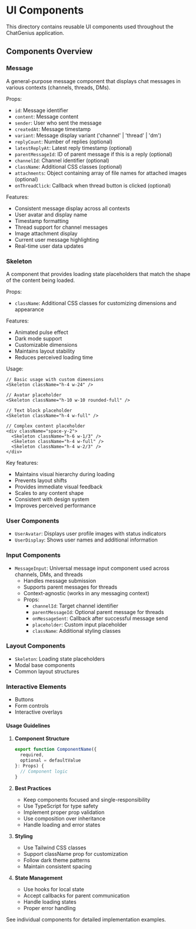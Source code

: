 # UI Components

This directory contains reusable UI components used throughout the ChatGenius application.

## Components Overview

### Message
A general-purpose message component that displays chat messages in various contexts (channels, threads, DMs).

Props:
- `id`: Message identifier
- `content`: Message content
- `sender`: User who sent the message
- `createdAt`: Message timestamp
- `variant`: Message display variant ('channel' | 'thread' | 'dm')
- `replyCount`: Number of replies (optional)
- `latestReplyAt`: Latest reply timestamp (optional)
- `parentMessageId`: ID of parent message if this is a reply (optional)
- `channelId`: Channel identifier (optional)
- `className`: Additional CSS classes (optional)
- `attachments`: Object containing array of file names for attached images (optional)
- `onThreadClick`: Callback when thread button is clicked (optional)

Features:
- Consistent message display across all contexts
- User avatar and display name
- Timestamp formatting
- Thread support for channel messages
- Image attachment display
- Current user message highlighting
- Real-time user data updates

### Skeleton
A component that provides loading state placeholders that match the shape of the content being loaded.

Props:
- `className`: Additional CSS classes for customizing dimensions and appearance

Features:
- Animated pulse effect
- Dark mode support
- Customizable dimensions
- Maintains layout stability
- Reduces perceived loading time

Usage:
```tsx
// Basic usage with custom dimensions
<Skeleton className="h-4 w-24" />

// Avatar placeholder
<Skeleton className="h-10 w-10 rounded-full" />

// Text block placeholder
<Skeleton className="h-4 w-full" />

// Complex content placeholder
<div className="space-y-2">
  <Skeleton className="h-6 w-1/3" />
  <Skeleton className="h-4 w-full" />
  <Skeleton className="h-4 w-2/3" />
</div>
```

Key features:
- Maintains visual hierarchy during loading
- Prevents layout shifts
- Provides immediate visual feedback
- Scales to any content shape
- Consistent with design system
- Improves perceived performance

### User Components
- `UserAvatar`: Displays user profile images with status indicators
- `UserDisplay`: Shows user names and additional information

### Input Components
- `MessageInput`: Universal message input component used across channels, DMs, and threads
  - Handles message submission
  - Supports parent messages for threads
  - Context-agnostic (works in any messaging context)
  - Props:
    - `channelId`: Target channel identifier
    - `parentMessageId`: Optional parent message for threads
    - `onMessageSent`: Callback after successful message send
    - `placeholder`: Custom input placeholder
    - `className`: Additional styling classes

### Layout Components
- `Skeleton`: Loading state placeholders
- Modal base components
- Common layout structures

### Interactive Elements
- Buttons
- Form controls
- Interactive overlays

#### Usage Guidelines

1. **Component Structure**
   ```typescript
   export function ComponentName({ 
     required,
     optional = defaultValue 
   }: Props) {
     // Component logic
   }
   ```

2. **Best Practices**
   - Keep components focused and single-responsibility
   - Use TypeScript for type safety
   - Implement proper prop validation
   - Use composition over inheritance
   - Handle loading and error states

3. **Styling**
   - Use Tailwind CSS classes
   - Support className prop for customization
   - Follow dark theme patterns
   - Maintain consistent spacing

4. **State Management**
   - Use hooks for local state
   - Accept callbacks for parent communication
   - Handle loading states
   - Proper error handling

See individual components for detailed implementation examples. 